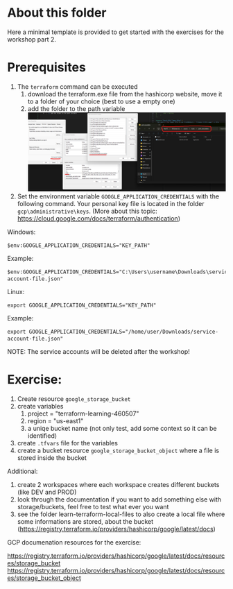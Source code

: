 # About this folder

Here a minimal template is provided to get started with the exercises for the workshop part 2.

# Prerequisites

1. The `terraform` command can be executed
   1. download the terraform.exe file from the hashicorp website, move it to a folder of your choice (best to use a empty one)
   2. add the folder to the path variable ![Where to put the terraform file and adding it to the path variable](image.png)
2. Set the environment variable `GOOGLE_APPLICATION_CREDENTIALS` with the following command. Your personal key file is located in the folder `gcp\administrative\keys`. (More about this topic: https://cloud.google.com/docs/terraform/authentication)

Windows:

```shell
$env:GOOGLE_APPLICATION_CREDENTIALS="KEY_PATH"
```

Example:

```shell
$env:GOOGLE_APPLICATION_CREDENTIALS="C:\Users\username\Downloads\service-account-file.json"
```

Linux:

```shell
export GOOGLE_APPLICATION_CREDENTIALS="KEY_PATH"
```

Example:

```shell
export GOOGLE_APPLICATION_CREDENTIALS="/home/user/Downloads/service-account-file.json"
```

NOTE: The service accounts will be deleted after the workshop!

# Exercise:

1. Create resource `google_storage_bucket`
2. create variables
   1. project = "terraform-learning-460507"
   2. region = "us-east1"
   3. a uniqe bucket name (not only test, add some context so it can be identified)
3. create `.tfvars` file for the variables
4. create a bucket resource `google_storage_bucket_object` where a file is stored inside the bucket

Additional:

1. create 2 workspaces where each workspace creates different buckets (like DEV and PROD)
2. look through the documentation if you want to add something else with storage/buckets, feel free to test what ever you want
3. see the folder learn-terraform-local-files to also create a local file where some informations are stored, about the bucket (https://registry.terraform.io/providers/hashicorp/google/latest/docs)

GCP documenation resources for the exercise:

https://registry.terraform.io/providers/hashicorp/google/latest/docs/resources/storage_bucket
https://registry.terraform.io/providers/hashicorp/google/latest/docs/resources/storage_bucket_object
